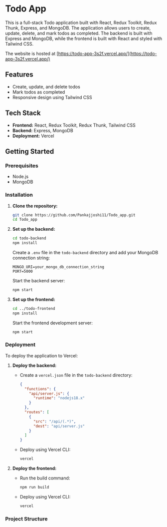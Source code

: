# Todo App

This is a full-stack Todo application built with React, Redux Toolkit, Redux Thunk, Express, and MongoDB. The application allows users to create, update, delete, and mark todos as completed. The backend is built with Express and MongoDB, while the frontend is built with React and styled with Tailwind CSS.

The website is hosted at [https://todo-app-3s2f.vercel.app/](https://todo-app-3s2f.vercel.app/)

## Features

- Create, update, and delete todos
- Mark todos as completed
- Responsive design using Tailwind CSS

## Tech Stack

- **Frontend:** React, Redux Toolkit, Redux Thunk, Tailwind CSS
- **Backend:** Express, MongoDB
- **Deployment:** Vercel

## Getting Started

### Prerequisites

- Node.js
- MongoDB

### Installation

1. **Clone the repository:**
    ```sh
    git clone https://github.com/Pankajjoshi11/Todo_app.git
    cd Todo_app
    ```

2. **Set up the backend:**
    ```sh
    cd todo-backend
    npm install
    ```

    Create a `.env` file in the `todo-backend` directory and add your MongoDB connection string:
    ```env
    MONGO_URI=your_mongo_db_connection_string
    PORT=5000
    ```

    Start the backend server:
    ```sh
    npm start
    ```

3. **Set up the frontend:**
    ```sh
    cd ../todo-frontend
    npm install
    ```

    Start the frontend development server:
    ```sh
    npm start
    ```

### Deployment

To deploy the application to Vercel:

1. **Deploy the backend:**
    - Create a `vercel.json` file in the `todo-backend` directory:
      ```json
      {
        "functions": {
          "api/server.js": {
            "runtime": "nodejs18.x"
          }
        },
        "routes": [
          {
            "src": "/api/(.*)",
            "dest": "api/server.js"
          }
        ]
      }
      ```

    - Deploy using Vercel CLI:
      ```sh
      vercel
      ```

2. **Deploy the frontend:**
    - Run the build command:
      ```sh
      npm run build
      ```
    - Deploy using Vercel CLI:
      ```sh
      vercel
      ```

### Project Structure

